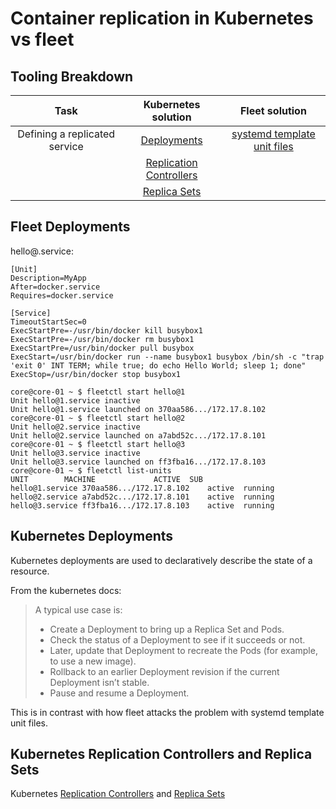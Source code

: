 # Container replication in Kubernetes vs fleet

[comment]: # (ReplicaSets and how they differ from fleet template unit files)

[comment]: # (Introduction about the tools used to replicate a service in fleet vs k8s)

## Tooling Breakdown

| Task                          | Kubernetes solution                                   | Fleet solution                                            |
|:-----------------------------:|:-----------------------------------------------------:|:---------------------------------------------------------:|
| Defining a replicated service | [Deployments][k8s-deployments]                        | [systemd template unit files][fleet-template-unit-files]  |
|                               | [Replication Controllers][k8s-replication-controller] |                                                           |
|                               | [Replica Sets][k8s-replica-set]                       |                                                           |

## Fleet Deployments

hello@.service:

```
[Unit]
Description=MyApp
After=docker.service
Requires=docker.service

[Service]
TimeoutStartSec=0
ExecStartPre=-/usr/bin/docker kill busybox1
ExecStartPre=-/usr/bin/docker rm busybox1
ExecStartPre=/usr/bin/docker pull busybox
ExecStart=/usr/bin/docker run --name busybox1 busybox /bin/sh -c "trap 'exit 0' INT TERM; while true; do echo Hello World; sleep 1; done"
ExecStop=/usr/bin/docker stop busybox1
```

```
core@core-01 ~ $ fleetctl start hello@1
Unit hello@1.service inactive
Unit hello@1.service launched on 370aa586.../172.17.8.102
core@core-01 ~ $ fleetctl start hello@2
Unit hello@2.service inactive
Unit hello@2.service launched on a7abd52c.../172.17.8.101
core@core-01 ~ $ fleetctl start hello@3
Unit hello@3.service inactive
Unit hello@3.service launched on ff3fba16.../172.17.8.103
core@core-01 ~ $ fleetctl list-units
UNIT        MACHINE             ACTIVE  SUB
hello@1.service 370aa586.../172.17.8.102    active  running
hello@2.service a7abd52c.../172.17.8.101    active  running
hello@3.service ff3fba16.../172.17.8.103    active  running
```

## Kubernetes Deployments

Kubernetes deployments are used to declaratively describe the state of a resource.

From the kubernetes docs:

> A typical use case is:
>
> * Create a Deployment to bring up a Replica Set and Pods.
> * Check the status of a Deployment to see if it succeeds or not.
> * Later, update that Deployment to recreate the Pods (for example, to use a new image).
> * Rollback to an earlier Deployment revision if the current Deployment isn’t stable.
> * Pause and resume a Deployment.

This is in contrast with how fleet attacks the problem with systemd template unit files.

## Kubernetes Replication Controllers and Replica Sets

Kubernetes [Replication Controllers][k8s-replication-controller] and [Replica Sets][k8s-replica-set]

[k8s-deployments]: http://kubernetes.io/docs/user-guide/deployments/
[k8s-replication-controller]: http://kubernetes.io/docs/user-guide/replication-controller/
[k8s-replica-set]: http://kubernetes.io/docs/user-guide/replicasets/
[fleet-template-unit-files]: https://coreos.com/fleet/docs/latest/unit-files-and-scheduling.html#template-unit-files
